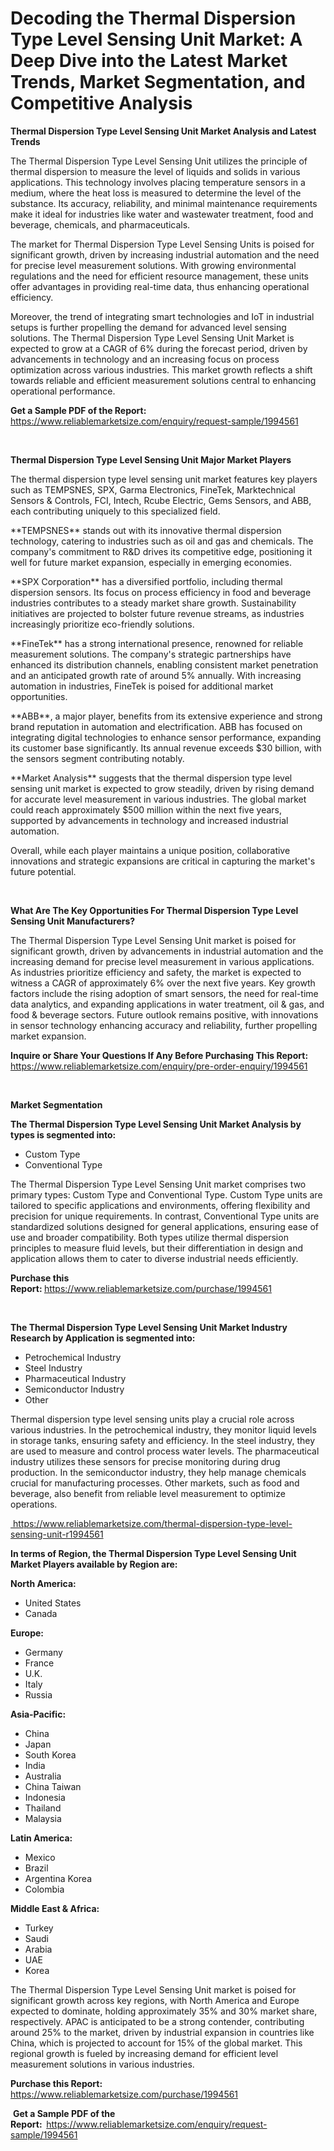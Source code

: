 <p><h1>Decoding the Thermal Dispersion Type Level Sensing Unit Market: A Deep Dive into the Latest Market Trends, Market Segmentation, and Competitive Analysis</h1></p><p><strong>Thermal Dispersion Type Level Sensing Unit Market Analysis and Latest Trends</strong></p>
<p><p>The Thermal Dispersion Type Level Sensing Unit utilizes the principle of thermal dispersion to measure the level of liquids and solids in various applications. This technology involves placing temperature sensors in a medium, where the heat loss is measured to determine the level of the substance. Its accuracy, reliability, and minimal maintenance requirements make it ideal for industries like water and wastewater treatment, food and beverage, chemicals, and pharmaceuticals.</p><p>The market for Thermal Dispersion Type Level Sensing Units is poised for significant growth, driven by increasing industrial automation and the need for precise level measurement solutions. With growing environmental regulations and the need for efficient resource management, these units offer advantages in providing real-time data, thus enhancing operational efficiency.</p><p>Moreover, the trend of integrating smart technologies and IoT in industrial setups is further propelling the demand for advanced level sensing solutions. The Thermal Dispersion Type Level Sensing Unit Market is expected to grow at a CAGR of 6% during the forecast period, driven by advancements in technology and an increasing focus on process optimization across various industries. This market growth reflects a shift towards reliable and efficient measurement solutions central to enhancing operational performance.</p></p>
<p><strong>Get a Sample PDF of the Report:&nbsp;</strong> <a href="https://www.reliablemarketsize.com/enquiry/request-sample/1994561?utm_campaign=973&utm_medium=2&utm_source=Github&utm_content=ia&utm_term=12042025&utm_id=thermal-dispersion-type-level-sensing-unit">https://www.reliablemarketsize.com/enquiry/request-sample/1994561</a></p>
<p>&nbsp;</p>
<p><strong>Thermal Dispersion Type Level Sensing Unit Major Market Players</strong></p>
<p><p>The thermal dispersion type level sensing unit market features key players such as TEMPSNES, SPX, Garma Electronics, FineTek, Marktechnical Sensors & Controls, FCI, Intech, Rcube Electric, Gems Sensors, and ABB, each contributing uniquely to this specialized field.</p><p>**TEMPSNES** stands out with its innovative thermal dispersion technology, catering to industries such as oil and gas and chemicals. The company's commitment to R&D drives its competitive edge, positioning it well for future market expansion, especially in emerging economies.</p><p>**SPX Corporation** has a diversified portfolio, including thermal dispersion sensors. Its focus on process efficiency in food and beverage industries contributes to a steady market share growth. Sustainability initiatives are projected to bolster future revenue streams, as industries increasingly prioritize eco-friendly solutions.</p><p>**FineTek** has a strong international presence, renowned for reliable measurement solutions. The company's strategic partnerships have enhanced its distribution channels, enabling consistent market penetration and an anticipated growth rate of around 5% annually. With increasing automation in industries, FineTek is poised for additional market opportunities.</p><p>**ABB**, a major player, benefits from its extensive experience and strong brand reputation in automation and electrification. ABB has focused on integrating digital technologies to enhance sensor performance, expanding its customer base significantly. Its annual revenue exceeds $30 billion, with the sensors segment contributing notably.</p><p>**Market Analysis** suggests that the thermal dispersion type level sensing unit market is expected to grow steadily, driven by rising demand for accurate level measurement in various industries. The global market could reach approximately $500 million within the next five years, supported by advancements in technology and increased industrial automation. </p><p>Overall, while each player maintains a unique position, collaborative innovations and strategic expansions are critical in capturing the market's future potential.</p></p>
<p>&nbsp;</p>
<p><strong>What Are The Key Opportunities For Thermal Dispersion Type Level Sensing Unit Manufacturers?</strong></p>
<p><p>The Thermal Dispersion Type Level Sensing Unit market is poised for significant growth, driven by advancements in industrial automation and the increasing demand for precise level measurement in various applications. As industries prioritize efficiency and safety, the market is expected to witness a CAGR of approximately 6% over the next five years. Key growth factors include the rising adoption of smart sensors, the need for real-time data analytics, and expanding applications in water treatment, oil & gas, and food & beverage sectors. Future outlook remains positive, with innovations in sensor technology enhancing accuracy and reliability, further propelling market expansion.</p></p>
<p><strong>Inquire or Share Your Questions If Any Before Purchasing This Report:</strong> <a href="https://www.reliablemarketsize.com/enquiry/pre-order-enquiry/1994561?utm_campaign=973&utm_medium=2&utm_source=Github&utm_content=ia&utm_term=12042025&utm_id=thermal-dispersion-type-level-sensing-unit">https://www.reliablemarketsize.com/enquiry/pre-order-enquiry/1994561</a></p>
<p>&nbsp;</p>
<p><strong>Market Segmentation</strong></p>
<p><strong>The Thermal Dispersion Type Level Sensing Unit Market Analysis by types is segmented into:</strong></p>
<p><ul><li>Custom Type</li><li>Conventional Type</li></ul></p>
<p><p>The Thermal Dispersion Type Level Sensing Unit market comprises two primary types: Custom Type and Conventional Type. Custom Type units are tailored to specific applications and environments, offering flexibility and precision for unique requirements. In contrast, Conventional Type units are standardized solutions designed for general applications, ensuring ease of use and broader compatibility. Both types utilize thermal dispersion principles to measure fluid levels, but their differentiation in design and application allows them to cater to diverse industrial needs efficiently.</p></p>
<p><strong>Purchase this Report:&nbsp;</strong><a href="https://www.reliablemarketsize.com/purchase/1994561?utm_campaign=973&utm_medium=2&utm_source=Github&utm_content=ia&utm_term=12042025&utm_id=thermal-dispersion-type-level-sensing-unit">https://www.reliablemarketsize.com/purchase/1994561</a></p>
<p>&nbsp;</p>
<p><strong>The Thermal Dispersion Type Level Sensing Unit Market Industry Research by Application is segmented into:</strong></p>
<p><ul><li>Petrochemical Industry</li><li>Steel Industry</li><li>Pharmaceutical Industry</li><li>Semiconductor Industry</li><li>Other</li></ul></p>
<p><p>Thermal dispersion type level sensing units play a crucial role across various industries. In the petrochemical industry, they monitor liquid levels in storage tanks, ensuring safety and efficiency. In the steel industry, they are used to measure and control process water levels. The pharmaceutical industry utilizes these sensors for precise monitoring during drug production. In the semiconductor industry, they help manage chemicals crucial for manufacturing processes. Other markets, such as food and beverage, also benefit from reliable level measurement to optimize operations.</p></p>
<p><a href="https://www.reliablemarketsize.com/thermal-dispersion-type-level-sensing-unit-r1994561?utm_campaign=973&utm_medium=2&utm_source=Github&utm_content=ia&utm_term=12042025&utm_id=thermal-dispersion-type-level-sensing-unit">&nbsp;https://www.reliablemarketsize.com/thermal-dispersion-type-level-sensing-unit-r1994561</a></p>
<p><strong>In terms of Region, the Thermal Dispersion Type Level Sensing Unit Market Players available by Region are:</strong></p>
<p>
    <p> <strong> North America: </strong>
        <ul>
            <li>United States</li>
            <li>Canada</li>
        </ul>
        </p> 
    <p> <strong> Europe: </strong>
        <ul>
            <li>Germany</li>
            <li>France</li>
            <li>U.K.</li>
            <li>Italy</li>
            <li>Russia</li>
        </ul>
        </p> 
    <p> <strong> Asia-Pacific: </strong>
        <ul>
            <li>China</li>
            <li>Japan</li>
            <li>South Korea</li>
            <li>India</li>
            <li>Australia</li>
            <li>China Taiwan</li>
            <li>Indonesia</li>
            <li>Thailand</li>
            <li>Malaysia</li>
        </ul>
        </p> 
    <p> <strong> Latin America: </strong>
        <ul>
            <li>Mexico</li>
            <li>Brazil</li>
            <li>Argentina Korea</li>
            <li>Colombia</li>
        </ul>
        </p> 
    <p> <strong> Middle East & Africa: </strong>
        <ul>
            <li>Turkey</li>
            <li>Saudi</li>
            <li>Arabia</li>
            <li>UAE</li>
            <li>Korea</li>
        </ul>
    </p>
    </p>
<p><p>The Thermal Dispersion Type Level Sensing Unit market is poised for significant growth across key regions, with North America and Europe expected to dominate, holding approximately 35% and 30% market share, respectively. APAC is anticipated to be a strong contender, contributing around 25% to the market, driven by industrial expansion in countries like China, which is projected to account for 15% of the global market. This regional growth is fueled by increasing demand for efficient level measurement solutions in various industries.</p></p>
<p><strong>Purchase this Report: </strong><a href="https://www.reliablemarketsize.com/purchase/1994561?utm_campaign=973&utm_medium=2&utm_source=Github&utm_content=ia&utm_term=12042025&utm_id=thermal-dispersion-type-level-sensing-unit">https://www.reliablemarketsize.com/purchase/1994561</a></p>
<p>&nbsp;<strong>Get a Sample PDF of the Report:&nbsp;&nbsp;</strong><a href="https://www.reliablemarketsize.com/enquiry/request-sample/1994561?utm_campaign=973&utm_medium=2&utm_source=Github&utm_content=ia&utm_term=12042025&utm_id=thermal-dispersion-type-level-sensing-unit">https://www.reliablemarketsize.com/enquiry/request-sample/1994561</a></p>
<p><strong></strong></p>
<p><p></p><p></p><p></p></p>